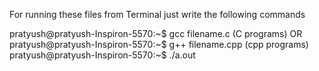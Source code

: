 For running these files from Terminal just write the following commands

pratyush@pratyush-Inspiron-5570:~$ gcc filename.c (C programs)
                            OR
pratyush@pratyush-Inspiron-5570:~$ g++ filename.cpp (cpp programs)
pratyush@pratyush-Inspiron-5570:~$ ./a.out

